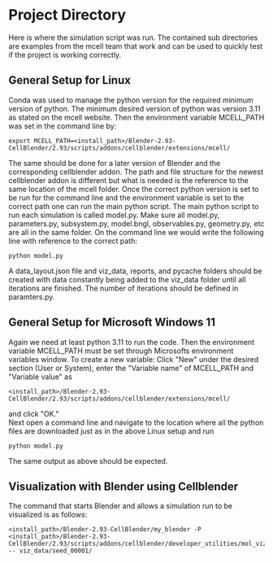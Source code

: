 # Project Directory
Here is where the simulation script was run. The contained sub directories are examples from the mcell team that work and
can be used to quickly test if the project is working correctly. 

## General Setup for Linux
Conda was used to manage the python version for the required minimum version of python. The minimum desired version of python 
was version 3.11 as stated on the mcell website. Then the environment variable MCELL_PATH was set in the command line by:

    export MCELL_PATH=<install_path>/Blender-2.93-CellBlender/2.93/scripts/addons/cellblender/extensions/mcell/

The same should be done for a later version of Blender and the corresponding cellblender addon. The path and file structure 
for the newest cellblender addon is different but what is needed is the reference to the same location of the mcell folder. 
Once the correct python version is set to be run for the command line and the environment variable is set to the correct path
one can run the main python script. The main python script to run each simulation is called model.py. Make sure all 
model.py, parameters.py, subsystem.py, model.bngl, observables.py, geometry.py, etc are all in the same folder.
On the command line we would write the following line with reference to the correct path:

    python model.py

A data_layout.json file and viz_data, reports, and pycache folders should be created with data constantly being added to the
viz_data folder until all iterations are finished. The number of iterations should be defined in paramters.py.

## General Setup for Microsoft Windows 11
Again we need at least python 3.11 to run the code. Then the environment variable MCELL_PATH must be set through Microsofts
environment variables window. To create a new variable: Click "New" under the desired section (User or System), enter the 
"Variable name" of MCELL_PATH and "Variable value" as 

    <install_path>/Blender-2.93-CellBlender/2.93/scripts/addons/cellblender/extensions/mcell/
    
and click "OK." <br/>
Next open a command line and navigate to the location where all the python files are downloaded just as in the above Linux
setup and run

    python model.py

The same output as above should be expected.

## Visualization with Blender using Cellblender
The command that starts Blender and allows a simulation run to be visualized is as follows:
    
    <install_path>/Blender-2.93-CellBlender/my_blender -P <install_path>/Blender-2.93-CellBlender/2.93/scripts/addons/cellblender/developer_utilities/mol_viz_scripts/viz_mcell_run.py -- viz_data/seed_00001/
